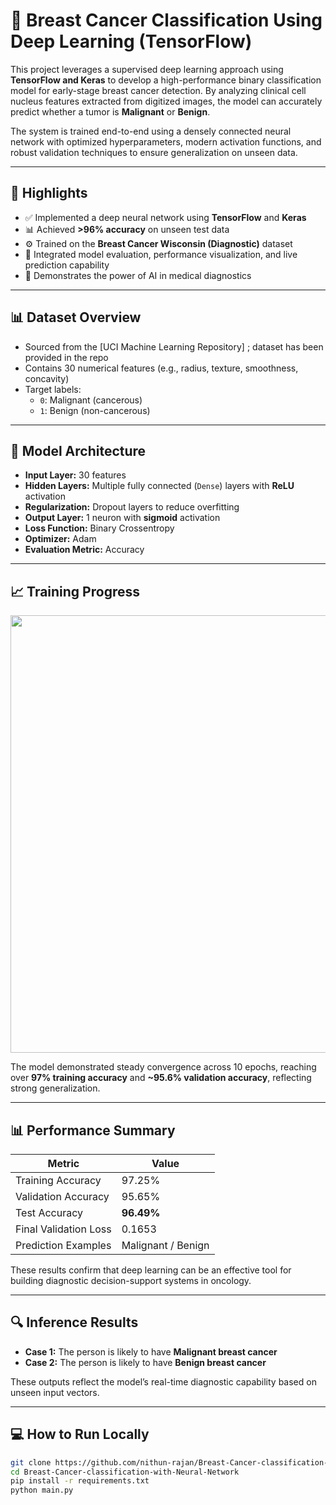 # 🧠 Breast Cancer Classification Using Deep Learning (TensorFlow)

This project leverages a supervised deep learning approach using **TensorFlow and Keras** to develop a high-performance binary classification model for early-stage breast cancer detection. By analyzing clinical cell nucleus features extracted from digitized images, the model can accurately predict whether a tumor is **Malignant** or **Benign**.

The system is trained end-to-end using a densely connected neural network with optimized hyperparameters, modern activation functions, and robust validation techniques to ensure generalization on unseen data.

---

## 📌 Highlights

- ✅ Implemented a deep neural network using **TensorFlow** and **Keras**
- 📊 Achieved **>96% accuracy** on unseen test data
- ⚙️ Trained on the **Breast Cancer Wisconsin (Diagnostic)** dataset
- 🧪 Integrated model evaluation, performance visualization, and live prediction capability
- 🧠 Demonstrates the power of AI in medical diagnostics

---

## 📊 Dataset Overview

- Sourced from the [UCI Machine Learning Repository] ; dataset has been provided in the repo
- Contains 30 numerical features (e.g., radius, texture, smoothness, concavity)
- Target labels:
  - `0`: Malignant (cancerous)
  - `1`: Benign (non-cancerous)

---

## 🧠 Model Architecture

- **Input Layer:** 30 features  
- **Hidden Layers:** Multiple fully connected (`Dense`) layers with **ReLU** activation  
- **Regularization:** Dropout layers to reduce overfitting  
- **Output Layer:** 1 neuron with **sigmoid** activation  
- **Loss Function:** Binary Crossentropy  
- **Optimizer:** Adam  
- **Evaluation Metric:** Accuracy  

---

## 📈 Training Progress

<img src="https://raw.githubusercontent.com/nithun-rajan/Breast-Cancer-classification-with-Neural-Network/main/Figure_1.png" width="700"/>

The model demonstrated steady convergence across 10 epochs, reaching over **97% training accuracy** and **~95.6% validation accuracy**, reflecting strong generalization.

---

## 📊 Performance Summary

| Metric               | Value     |
|----------------------|-----------|
| Training Accuracy    | 97.25%    |
| Validation Accuracy  | 95.65%    |
| Test Accuracy        | **96.49%** |
| Final Validation Loss| 0.1653    |
| Prediction Examples  | Malignant / Benign |

These results confirm that deep learning can be an effective tool for building diagnostic decision-support systems in oncology.

---

## 🔍 Inference Results

- **Case 1:** The person is likely to have **Malignant breast cancer**  
- **Case 2:** The person is likely to have **Benign breast cancer**

These outputs reflect the model’s real-time diagnostic capability based on unseen input vectors.

---

## 💻 How to Run Locally

```bash
git clone https://github.com/nithun-rajan/Breast-Cancer-classification-with-Neural-Network
cd Breast-Cancer-classification-with-Neural-Network
pip install -r requirements.txt
python main.py
